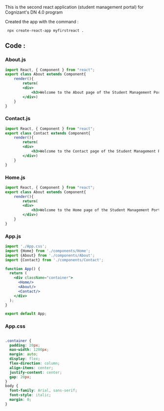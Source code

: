 This is the second react application (student management portal) for Cognizant's DN 4.0 program 

Created the app with the command :

```bash
 npx create-react-app myfirstreact .
```

## Code :

### About.js 

```jsx
import React, { Component } from "react";
export class About extends Component{
    render(){
        return(
        <div>
            <h3>Welcome to the About page of the Student Management Portal</h3>
        </div>)
    }
}

```

### Contact.js 

```jsx
import React, { Component } from "react";
export class Contact extends Component{
    render(){
        return(
        <div>
            <h3>Welcome to the Contact page of the Student Management Portal</h3>
        </div>)
    }
}

```
### Home.js 

```jsx
import React, { Component } from "react";
export class About extends Component{
    render(){
        return(
        <div>
            <h3>Welcome to the Home page of the Student Management Portal</h3>
        </div>)
    }
}

```

### App.js 

```jsx
import './App.css';
import {Home} from './components/Home';
import {About} from './components/About';
import {Contact} from './components/Contact';

function App() {
  return (
    <div className="container">
      <Home/>
      <About/>
      <Contact/>
    </div>
  );
}

export default App;

```

### App.css 

```css

.container {
  padding: 20px;
  max-width: 1200px;
  margin: auto; 
  display: flex;
  flex-direction: column;
  align-items: center;
  justify-content: center;
  gap: 20px;
}
body {
  font-family: Arial, sans-serif;
  font-style: italic;
  margin: 0;
}

```